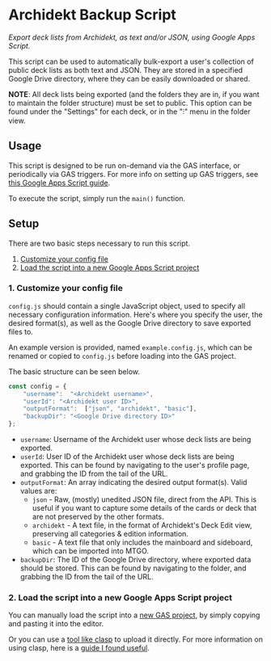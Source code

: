 # Archidekt Backup Script

*Export deck lists from Archidekt, as text and/or JSON, using Google Apps Script.*

This script can be used to automatically bulk-export a user's collection of
public deck lists as both text and JSON. They are stored in a specified
Google Drive directory, where they can be easily downloaded or shared.

**NOTE**: All deck lists being exported (and the folders they are in, if you want to maintain the folder structure) must be set to public.
This option can be found under the "Settings" for each deck, or in the "⫶" menu in the folder view.

## Usage

This script is designed to be run on-demand via the GAS interface, or
periodically via GAS triggers. For more info on setting up GAS triggers, see
[this Google Apps Script guide](https://developers.google.com/apps-script/guides/triggers).

To execute the script, simply run the `main()` function.

## Setup

There are two basic steps necessary to run this script.

1. [Customize your config file](#1.-Customize-your-config-file)
2. [Load the script into a new Google Apps Script project](#2.-Load-the-script-into-a-new-Google-Apps-Script-project)

### 1. Customize your config file

`config.js` should contain a single JavaScript object, used to specify all
necessary configuration information. Here's where you specify the user, the
desired format(s), as well as the Google Drive directory to save exported
files to.

An example version is provided, named `example.config.js`, which can be
renamed or copied to `config.js` before loading into the GAS project.

The basic structure can be seen below.

```js
const config = {
    "username":  "<Archidekt username>",
    "userId": "<Archidekt user ID>",
    "outputFormat":  ["json", "archidekt", "basic"],
    "backupDir": "<Google Drive directory ID>"
};
```

- `username`: Username of the Archidekt user whose deck lists are being exported.
- `userId`: User ID of the Archidekt user whose deck lists are being exported.
    This can be found by navigating to the user's profile page, and grabbing
    the ID from the tail of the URL.
- `outputFormat`: An array indicating the desired output format(s).
    Valid values are:
    * `json` - Raw, (mostly) unedited JSON file, direct from the API.
        This is useful if you want to capture some details of the cards or deck
        that are not preserved by the other formats.
    * `archidekt` - A text file, in the format of Archidekt's Deck Edit view,
        preserving all categories & edition information.
    * `basic` - A text file that only includes the mainboard and sideboard,
        which can be imported into MTGO.
- `backupDir`: The ID of the Google Drive directory, where exported data
    should be stored. This can be found by navigating to the folder, and
    grabbing the ID from the tail of the URL.

### 2. Load the script into a new Google Apps Script project

You can manually load the script into a
[new GAS project](https://www.google.com/script/start/),
by simply copying and pasting it into the editor.

Or you can use a
[tool like clasp](https://developers.google.com/apps-script/guides/clasp)
to upload it directly. For more information on using clasp, here is a
[guide I found useful](https://github.com/gscharf94/Clasp-Basics-for-Reddit).
